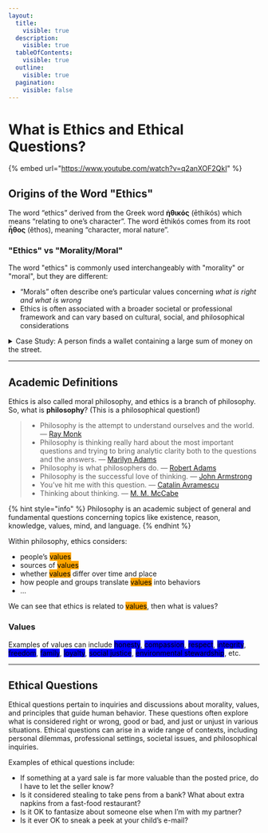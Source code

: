 ```yaml
---
layout:
  title:
    visible: true
  description:
    visible: true
  tableOfContents:
    visible: true
  outline:
    visible: true
  pagination:
    visible: false
---
```


# What is Ethics and Ethical Questions?

{% embed url="https://www.youtube.com/watch?v=q2anXOF2QkI" %}

## Origins of the Word "Ethics"

The word “ethics” derived from the Greek word **ἠθικός** (ēthikós) which means “relating to one’s character”. The word ēthikós comes from its root **ἦθος** (êthos), meaning “character, moral nature”.

### "Ethics" vs "Morality/Moral"

The word "ethics" is commonly used interchangeably with "morality" or "moral", but they are different:

* “Morals” often describe one’s particular values concerning _what is right and what is wrong_
* Ethics is often associated with a broader societal or professional framework and can vary based on cultural, social, and philosophical considerations

<details>

<summary>Case Study: A person finds a wallet containing a large sum of money on the street.</summary>

* From a moral perspective: The person’s decision could be influenced by their personal values. If the person’s moral values prioritize honesty and doing what is right, they may choose to return the wallet.
* From an ethical perspective: The person might consider returning the wallet to its owner or handing it over to the authorities. This action aligns with principles of honesty, responsibility, and social duty.

</details>

***

## Academic Definitions

Ethics is also called moral philosophy, and ethics is a branch of philosophy. So, what is **philosophy**? (This is a philosophical question!)

> * Philosophy is the attempt to understand ourselves and the world. — [Ray Monk](https://en.wikipedia.org/wiki/Ray_Monk)
> * Philosophy is thinking really hard about the most important questions and trying to bring analytic clarity both to the questions and the answers. — [Marilyn Adams](https://en.wikipedia.org/wiki/Marilyn_McCord_Adams)&#x20;
> * Philosophy is what philosophers do. — [Robert Adams](https://en.wikipedia.org/wiki/Robert_Merrihew_Adams)&#x20;
> * Philosophy is the successful love of thinking. — [John Armstrong](https://en.wikipedia.org/wiki/John_Armstrong_\(British_writer/philosopher\))
> * You’ve hit me with this question. — [Catalin Avramescu](https://ro.wikipedia.org/wiki/C%C4%83t%C4%83lin_Avramescu)
> * Thinking about thinking. — [M. M. McCabe](https://en.wikipedia.org/wiki/M._M._McCabe)

{% hint style="info" %}
Philosophy is an academic subject of general and fundamental questions concerning topics like existence, reason, knowledge, values, mind, and language.
{% endhint %}

Within philosophy, ethics considers:

* people’s <mark style="background-color:orange;">values</mark>
* sources of <mark style="background-color:orange;">values</mark>
* whether <mark style="background-color:orange;">values</mark> differ over time and place
* how people and groups translate <mark style="background-color:orange;">values</mark> into behaviors
* ...

We can see that ethics is related to <mark style="background-color:orange;">values</mark>, then what is values?

### Values

Examples of values can include <mark style="background-color:blue;">honesty</mark>, <mark style="background-color:blue;">compassion</mark>, <mark style="background-color:blue;">respect</mark>, <mark style="background-color:blue;">integrity</mark>, <mark style="background-color:blue;">freedom</mark>, <mark style="background-color:blue;">family</mark>, <mark style="background-color:blue;">loyalty</mark>, <mark style="background-color:blue;">social justice</mark>, <mark style="background-color:blue;">environmental stewardship</mark>, etc.

***

## Ethical Questions

Ethical questions pertain to inquiries and discussions about morality, values, and principles that guide human behavior. These questions often explore what is considered right or wrong, good or bad, and just or unjust in various situations. Ethical questions can arise in a wide range of contexts, including personal dilemmas, professional settings, societal issues, and philosophical inquiries.

Examples of ethical questions include:

* If something at a yard sale is far more valuable than the posted price, do I have to let the seller know?
* Is it considered stealing to take pens from a bank? What about extra napkins from a fast-food restaurant?
* Is it OK to fantasize about someone else when I’m with my partner?&#x20;
* Is it ever OK to sneak a peek at your child’s e-mail?
